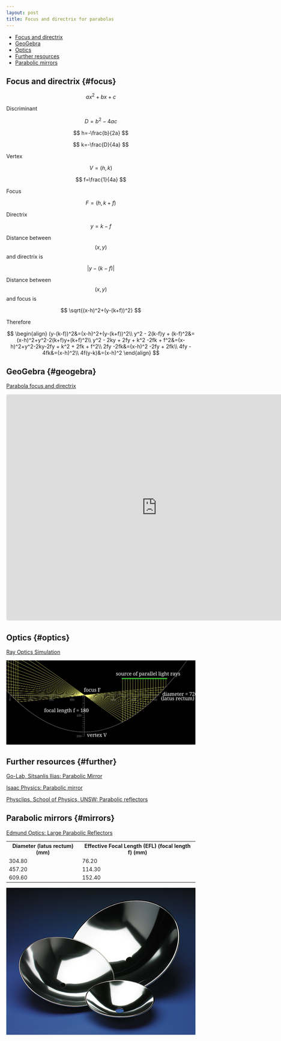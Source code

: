 ```yaml
---
layout: post
title: Focus and directrix for parabolas
---
```


- [Focus and directrix](#focus)
- [GeoGebra](#geogebra)
- [Optics](#optics)
- [Further resources](#further)
- [Parabolic mirrors](#mirrors)

## Focus and directrix {#focus}

$$
ax^2+bx+c
$$

Discriminant

$$
D=b^2-4ac
$$

$$
h=-\frac{b}{2a}
$$

$$
k=-\frac{D}{4a}
$$

Vertex

$$
V=(h,k)
$$



$$
f=\frac{1}{4a}
$$

Focus

$$
F=(h,k+f)
$$

Directrix

$$
y=k-f
$$

Distance between $$(x,y)$$ and directrix is

$$
|y-(k-f)|
$$

Distance between $$(x,y)$$ and focus is

$$
\sqrt{(x-h)^2+(y-(k+f))^2}
$$



Therefore

$$
\begin{align}
(y-(k-f))^2&=(x-h)^2+(y-(k+f))^2\\
y^2 - 2(k-f)y + (k-f)^2&=(x-h)^2+y^2-2(k+f)y+(k+f)^2\\
y^2 - 2ky + 2fy + k^2 -2fk + f^2&=(x-h)^2+y^2-2ky-2fy + k^2 + 2fk + f^2\\
2fy -2fk&=(x-h)^2 -2fy + 2fk\\
4fy - 4fk&=(x-h)^2\\
4f(y-k)&=(x-h)^2
\end{align}
$$

## GeoGebra {#geogebra}

[Parabola focus and directrix](https://www.geogebra.org/calculator/phhw4fmu)

<iframe src="https://www.geogebra.org/calculator/phhw4fmu?embed" width="800" height="600" allowfullscreen style="border: 1px solid #e4e4e4;border-radius: 4px;" frameborder="0"></iframe>


## Optics {#optics}

[Ray Optics Simulation](https://ricktu288.github.io/ray-optics/)

![Ray optics](/assets/images/Ray-Optics-Simulation/parabolic-mirror.svg)

<!--
![Edmund Optics: Large Parabolic Reflectors, Family ID \#1364](/assets/images/Edmund-Optics/1099.jpg)
-->


## Further resources {#further}

[Go-Lab, Sitsanlis Ilias: Parabolic Mirror](https://www.golabz.eu/lab/parabolic-mirror)

[Isaac Physics: Parabolic mirror](https://isaacphysics.org/questions/parabolic_mirror)

[Physclips, School of Physics, UNSW: Parabolic reflectors](https://www.animations.physics.unsw.edu.au/jw/light/mirrors-and-images.htm#4)

## Parabolic mirrors {#mirrors}

[Edmund Optics: Large Parabolic Reflectors](https://www.edmundoptics.com/f/large-parabolic-reflectors/11483/)

<table>
<tr>
    <th>Diameter (latus rectum) (mm)</th>
    <th>Effective Focal Length (EFL) (focal length f) (mm)</th>
</tr>
<tr>
    <td>304.80</td>
    <td>76.20</td>
</tr>
<tr>
    <td>457.20</td>
    <td>114.30</td>
</tr>
<tr>
    <td>609.60</td>
    <td>152.40</td>
</tr>
</table>

![Edmund Optics: Large Parabolic Reflectors, Family ID \#1364](/assets/images/Edmund-Optics/1099.jpg)